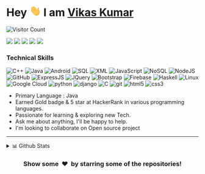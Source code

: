 # Hey <img src="https://raw.githubusercontent.com/ABSphreak/ABSphreak/master/gifs/Hi.gif" width="30px"> I am [Vikas Kumar](http://www.feelthecoder.com)

![Visitor Count](https://komarev.com/ghpvc/?username=feelthecoder)


[<img height="30" src = "https://img.shields.io/badge/Youtube-%23E4405F.svg?&style=for-the-badge&logo=Youtube&logoColor=white">][Youtube]
[<img height="30" src="https://img.shields.io/badge/linkedin-blue.svg?&style=for-the-badge&logo=linkedin&logoColor=white" />][LinkedIn]
[<img height="30" src="https://img.shields.io/badge/facebook-black.svg?&style=for-the-badge&logo=facebook" />][Facebook]
[<img height="30" src="https://img.shields.io/badge/twitter-blue.svg?&style=for-the-badge&logo=twitter" />][Twitter]
[<img height="30" src="https://img.shields.io/badge/instagram-orange.svg?&style=for-the-badge&logo=instagram" />][Instagram]


### Technical Skills

<p align="left">
    <img src="https://www.freeiconspng.com/uploads/c--logo-icon-0.png" alt="C++" width="40" height="40"/>
    <img src="https://images.vexels.com/media/users/3/166401/isolated/preview/b82aa7ac3f736dd78570dd3fa3fa9e24-java-programming-language-icon-by-vexels.png" alt="Java" width="40" height="40"/>
    <img src="https://www.freeiconspng.com/uploads/android-png-0.png" alt="Android" width="40" height="40"/>
    <img src="https://www.freeiconspng.com/uploads/sql-database-icon-png-17.png" alt="SQL" width="40" height="40"/>
    <img src="https://cdn.iconscout.com/icon/free/png-512/xml-file-2330558-1950399.png" alt="XML" width="40" height="40"/>
    <img src="https://www.pngix.com/pngfile/middle/150-1506301_computer-icons-logo-brand-javascript-angle-javascript-logo.png" alt="JavaScript" width="40" height="40"/>
    <img src="https://user-images.githubusercontent.com/44005233/120921368-faf0ef80-c6e0-11eb-93fb-4ac236da6f0a.png" alt="NoSQL" width="40" height="40"/>
    <img src="https://iconape.com/wp-content/png_logo_vector/node-js-2.png" alt="NodeJS" width="40" height="40"/>
    <img src="https://www.freeiconspng.com/uploads/github-logo-icon-5.png" alt="GitHub" width="40" height="40"/>
    <img src="https://user-images.githubusercontent.com/44005233/120921619-35a75780-c6e2-11eb-83a8-b0938788be3a.png" alt="ExpressJS" width="40" height="40"/>
    <img src="https://user-images.githubusercontent.com/44005233/120921700-815a0100-c6e2-11eb-8d7c-1fecfe8821f4.png" alt="JQuery" width="40" height="40"/>
    <img src="https://user-images.githubusercontent.com/44005233/120921731-9e8ecf80-c6e2-11eb-9ea1-aa04f03ced2e.png" alt="Bootstrap" width="40" height="40"/>
    <img src="https://user-images.githubusercontent.com/44005233/120921753-c67e3300-c6e2-11eb-8f2a-f13924b346f2.png" alt="Firebase" width="40" height="40"/>
    <img src="https://user-images.githubusercontent.com/44005233/120921764-d85fd600-c6e2-11eb-8b4b-4ab6b42de352.png" alt="Haskell" width="40" height="40"/>
    <img src="https://user-images.githubusercontent.com/44005233/120921787-0218fd00-c6e3-11eb-973a-80972db0e751.png" alt="Linux" width="40" height="40"/>
    <img src="https://user-images.githubusercontent.com/44005233/120921794-1230dc80-c6e3-11eb-9ad9-9b417858620d.png" alt="Google Cloud" width="40" height="40"/>
    <img src="https://cdn3.iconfinder.com/data/icons/logos-and-brands-adobe/512/267_Python-512.png" alt="python" width="40" height="40"/>
    <img src="https://static.djangoproject.com/img/logo-django.42234b631760.svg" alt="django" width="40" height="40"/>
    <img src="https://upload.wikimedia.org/wikipedia/commons/1/19/C_Logo.png" alt="C" width="40" height="40"/>
    <img src="https://www.vectorlogo.zone/logos/git-scm/git-scm-icon.svg" alt="git" width="40" height="40"/>
    <img src="https://upload.wikimedia.org/wikipedia/commons/thumb/6/61/HTML5_logo_and_wordmark.svg/512px-HTML5_logo_and_wordmark.svg.png" alt="html5" height="40"/>
    <img src="https://upload.wikimedia.org/wikipedia/commons/thumb/d/d5/CSS3_logo_and_wordmark.svg/1200px-CSS3_logo_and_wordmark.svg.png" alt="css3" height="40"/>
</p>

* Primary Language : Java
* Earned Gold badge & 5 star at HackerRank in various programming languages.
* Passionate for learning & exploring new Tech.
* Ask me about anything, I'll be happy to help.
* I'm looking to collaborate on Open source project

---

<details>
    <summary>📊 Github Stats</summary>
    <p align="center"> <img src="https://github-readme-stats.vercel.app/api?username=feelthecoder&show_icons=true&theme=gotham" alt="Vikas | Stats" />
</details>

[linkedin]: https://www.linkedin.com/in/feelthecoder/
[Facebook]: https://www.facebook.com/feelthecoder/
[youtube]: https://www.youtube.com/channel/c/feelthecoder
[instagram]: https://www.instagram.com/feel_the_coder
[twitter]: https://www/twitter.com/feel_the_coder

<h3 align="center">Show some &nbsp;❤️&nbsp; by starring some of the repositories!</h3>

<!--
**feelthecoder/feelthecoder** is a ✨ _special_ ✨ repository because its `README.md` (this file) appears on your GitHub profile.

Here are some ideas to get you started:

- 🔭 I’m currently working on ...
- 🌱 I’m currently learning ...
- 👯 I’m looking to collaborate on ...
- 🤔 I’m looking for help with ...
- 💬 Ask me about ...
- 📫 How to reach me: ...
- 😄 Pronouns: ...
- ⚡ Fun fact: ...
-->
